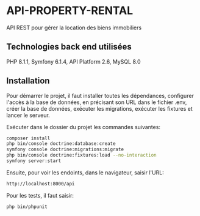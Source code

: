 # API-PROPERTY-RENTAL

API REST pour gérer la location des biens immobiliers

## Technologies back end utilisées

PHP 8.1.1, Symfony 6.1.4, API Platform 2.6, MySQL 8.0

## Installation

Pour démarrer le projet, il faut installer toutes les dépendances, configurer l'accès à la base de données, en précisant son URL dans le fichier .env, créer la base de données, exécuter les migrations, exécuter les fixtures et lancer le serveur.

Exécuter dans le dossier du projet les commandes suivantes:

```bash
composer install
php bin/console doctrine:database:create
symfony console doctrine:migrations:migrate
php bin/console doctrine:fixtures:load --no-interaction
symfony server:start
```

Ensuite, pour voir les endoints, dans le navigateur, saisir l'URL:

```bash
http://localhost:8000/api
```

Pour les tests, il faut saisir: 

```bash
php bin/phpunit
```
